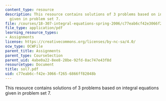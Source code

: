 ```yaml
---
content_type: resource
description: This resource contains solutions of 3 problems based on integral equations
  given in problem set 7.
file: /courses/18-307-integral-equations-spring-2006/c77eab6cf42e3066f2656866ff82048b_sol7.pdf
file_type: application/pdf
learning_resource_types:
- Assignments
license: https://creativecommons.org/licenses/by-nc-sa/4.0/
ocw_type: OCWFile
parent_title: Assignments
parent_type: CourseSection
parent_uid: 4abe0a22-8ee8-28be-92fd-8ac747e43f8d
resourcetype: Document
title: sol7.pdf
uid: c77eab6c-f42e-3066-f265-6866ff82048b
---
```

This resource contains solutions of 3 problems based on integral equations given in problem set 7.